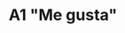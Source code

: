 ---
layout: post
title: A1 "Me gusta"
client: Audi
agency:
    - doubleyou
tech:
  - flash
  - actionscript-3
  - facebook-api
  - FIVe3D
tags:
  - doubleyou
  - flash
  - as3
  - facebook-api
image: "/public/img/audi-a1-me-gusta/audi-a1-sportback-10.jpg"
---
